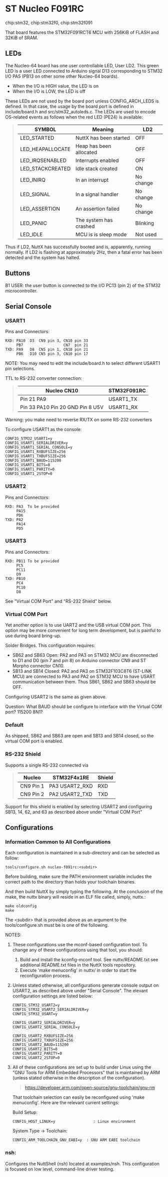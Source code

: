 # ST Nucleo F091RC

<div class="tags">

chip:stm32, chip:stm32f0, chip:stm32f091

</div>

That board features the STM32F091RCT6 MCU with 256KiB of FLASH and 32KiB
of SRAM.

## LEDs

The Nucleo-64 board has one user controllable LED, User LD2. This green
LED is a user LED connected to Arduino signal D13 corresponding to STM32
I/O PA5 (PB13 on other some other Nucleo-64 boards).

  - When the I/O is HIGH value, the LED is on
  - When the I/O is LOW, the LED is off

These LEDs are not used by the board port unless CONFIG\_ARCH\_LEDS is
defined. In that case, the usage by the board port is defined in
include/board.h and src/stm32\_autoleds.c. The LEDs are used to encode
OS-related events as follows when the red LED (PE24) is available:

> 
> 
> | SYMBOL            | Meaning                 | LD2       |
> | ----------------- | ----------------------- | --------- |
> | LED\_STARTED      | NuttX has been started  | OFF       |
> | LED\_HEAPALLOCATE | Heap has been allocated | OFF       |
> | LED\_IRQSENABLED  | Interrupts enabled      | OFF       |
> | LED\_STACKCREATED | Idle stack created      | ON        |
> | LED\_INIRQ        | In an interrupt         | No change |
> | LED\_SIGNAL       | In a signal handler     | No change |
> | LED\_ASSERTION    | An assertion failed     | No change |
> | LED\_PANIC        | The system has crashed  | Blinking  |
> | LED\_IDLE         | MCU is is sleep mode    | Not used  |
> 

Thus if LD2, NuttX has successfully booted and is, apparently, running
normally. If LD2 is flashing at approximately 2Hz, then a fatal error
has been detected and the system has halted.

## Buttons

B1 USER: the user button is connected to the I/O PC13 (pin 2) of the
STM32 microcontroller.

## Serial Console

### USART1

Pins and Connectors:

    RXD: PA10  D3  CN9 pin 3, CN10 pin 33
         PB7                  CN7  pin 21
    TXD: PA9   D8  CN5 pin 1, CN10 pin 21
         PB6   D10 CN5 pin 3, CN10 pin 17

NOTE: You may need to edit the include/board.h to select different
USART1 pin selections.

TTL to RS-232 converter connection:

> 
> 
> | Nucleo CN10                      | STM32F091RC |
> | -------------------------------- | ----------- |
> | Pin 21 PA9                       | USART1\_TX  |
> | Pin 33 PA10 Pin 20 GND Pin 8 U5V | USART1\_RX  |
> 

Warning: you make need to reverse RX/TX on some RS-232 converters

To configure USART1 as the console:

    CONFIG_STM32_USART1=y
    CONFIG_USART1_SERIALDRIVER=y
    CONFIG_USART1_SERIAL_CONSOLE=y
    CONFIG_USART1_RXBUFSIZE=256
    CONFIG_USART1_TXBUFSIZE=256
    CONFIG_USART1_BAUD=115200
    CONFIG_USART1_BITS=8
    CONFIG_USART1_PARITY=0
    CONFIG_USART1_2STOP=0

### USART2

Pins and Connectors:

    RXD: PA3  To be provided
         PA15
         PD6
    TXD: PA2
         PA14
         PD5

### USART3

Pins and Connectors:

    RXD: PB11 To be provided
         PC5
         PC11
         D9
    TXD: PB10
         PC4
         PC10
         D8

See "Virtual COM Port" and "RS-232 Shield" below.

### Virtual COM Port

Yet another option is to use UART2 and the USB virtual COM port. This
option may be more convenient for long term development, but is painful
to use during board bring-up.

Solder Bridges. This configuration requires:

  - SB62 and SB63 Open: PA2 and PA3 on STM32 MCU are disconnected to D1
    and D0 (pin 7 and pin 8) on Arduino connector CN9 and ST Morpho
    connector CN10.
  - SB13 and SB14 Closed: PA2 and PA3 on STM32F103C8T6 (ST-LINK MCU) are
    connected to PA3 and PA2 on STM32 MCU to have USART communication
    between them. Thus SB61, SB62 and SB63 should be OFF.

Configuring USART2 is the same as given above.

Question: What BAUD should be configure to interface with the Virtual
COM port? 115200 8N1?

### Default

As shipped, SB62 and SB63 are open and SB13 and SB14 closed, so the
virtual COM port is enabled.

### RS-232 Shield

Supports a single RS-232 connected via

> 
> 
> | Nucleo    | STM32F4x1RE     | Shield |
> | --------- | --------------- | ------ |
> | CN9 Pin 1 | PA3 USART2\_RXD | RXD    |
> | CN9 Pin 2 | PA2 USART2\_TXD | TXD    |
> 

Support for this shield is enabled by selecting USART2 and configuring
SB13, 14, 62, and 63 as described above under "Virtual COM Port"

## Configurations

### Information Common to All Configurations

Each configuration is maintained in a sub-directory and can be selected
as follow:

    tools/configure.sh nucleo-f091rc:<subdir>

Before building, make sure the PATH environment variable includes the
correct path to the directory than holds your toolchain binaries.

And then build NuttX by simply typing the following. At the conclusion
of the make, the nuttx binary will reside in an ELF file called, simply,
nuttx.:

    make oldconfig
    make

The \<subdir\> that is provided above as an argument to the
tools/configure.sh must be is one of the following.

NOTES:

1.  These configurations use the mconf-based configuration tool. To
    change any of these configurations using that tool, you should:
    
    1.  Build and install the kconfig-mconf tool. See nuttx/README.txt
        see additional README.txt files in the NuttX tools repository.
    2.  Execute 'make menuconfig' in nuttx/ in order to start the
        reconfiguration process.

2.  Unless stated otherwise, all configurations generate console output
    on USART2, as described above under "Serial Console". The elevant
    configuration settings are listed below:
    
        CONFIG_STM32_USART2=y
        CONFIG_STM32_USART2_SERIALDRIVER=y
        CONFIG_STM32_USART=y
        
        CONFIG_USART2_SERIALDRIVER=y
        CONFIG_USART2_SERIAL_CONSOLE=y
        
        CONFIG_USART2_RXBUFSIZE=256
        CONFIG_USART2_TXBUFSIZE=256
        CONFIG_USART2_BAUD=115200
        CONFIG_USART2_BITS=8
        CONFIG_USART2_PARITY=0
        CONFIG_USART2_2STOP=0

3.  All of these configurations are set up to build under Linux using
    the "GNU Tools for ARM Embedded Processors" that is maintained by
    ARM (unless stated otherwise in the description of the
    configuration).
    
    > <https://developer.arm.com/open-source/gnu-toolchain/gnu-rm>
    
    That toolchain selection can easily be reconfigured using 'make
    menuconfig'. Here are the relevant current settings:
    
    Build Setup:
    
        CONFIG_HOST_LINUX=y                 : Linux environment
    
    System Type -\> Toolchain:
    
        CONFIG_ARM_TOOLCHAIN_GNU_EABI=y  : GNU ARM EABI toolchain

### nsh:

Configures the NuttShell (nsh) located at examples/nsh. This
configuration is focused on low level, command-line driver testing.
